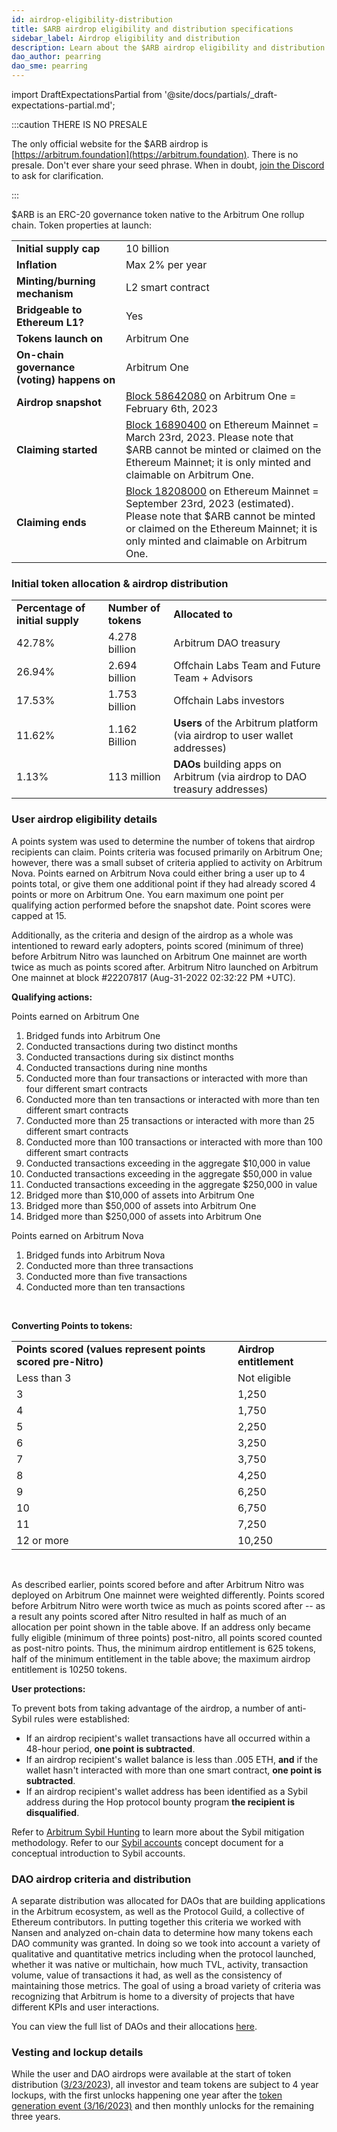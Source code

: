 ```yaml
---
id: airdrop-eligibility-distribution
title: $ARB airdrop eligibility and distribution specifications
sidebar_label: Airdrop eligibility and distribution
description: Learn about the $ARB airdrop eligibility and distribution specifications.
dao_author: pearring
dao_sme: pearring
---
```


import DraftExpectationsPartial from '@site/docs/partials/\_draft-expectations-partial.md';

<DraftExpectationsPartial />

:::caution THERE IS NO PRESALE

The only official website for the $ARB airdrop is [https://arbitrum.foundation](https://arbitrum.foundation). There is no presale. Don't ever share your seed phrase. When in doubt, [join the Discord](https://discord.gg/arbitrum) to ask for clarification.

:::

<a data-quicklook-from='arb'>$ARB</a> is an ERC-20 <a data-quicklook-from='governance-token'>governance token</a> native to the <a data-quicklook-from='arbitrum-one'>Arbitrum One</a> rollup chain. Token properties at launch:

<table className="small-table">
    <tr>
        <td><strong>Initial supply cap</strong></td>
        <td>10 billion</td>
    </tr>
    <tr>
        <td><strong>Inflation</strong></td>
        <td>Max 2% per year</td>
    </tr>
    <tr>
        <td><strong>Minting/burning mechanism</strong></td>
        <td>L2 smart contract</td>
    </tr>
    <tr>
        <td><strong>Bridgeable to Ethereum L1?</strong></td>
        <td>Yes</td>
    </tr>
    <tr>
        <td><strong>Tokens launch on</strong></td>
        <td><a data-quicklook-from="arbitrum-one">Arbitrum One</a></td>
    </tr>
    <tr>
        <td><strong>On-chain governance (voting) happens on</strong></td>
        <td><a data-quicklook-from="arbitrum-one">Arbitrum One</a></td>
    </tr>
    <tr>
        <td><strong>Airdrop snapshot</strong></td>
        <td><a href='https://arbiscan.io/block/58642080'>Block 58642080</a> on Arbitrum One = February 6th, 2023</td>
    </tr>
    <tr>
        <td><strong>Claiming started</strong></td>
        <td><a href='https://etherscan.io/block/countdown/16890400'>Block 16890400</a> on Ethereum Mainnet = March 23rd, 2023. Please note that $ARB cannot be minted or claimed on the Ethereum Mainnet; it is only minted and claimable on Arbitrum One.</td>
    </tr>
    <tr>
        <td><strong>Claiming ends</strong></td>
        <td><a href='https://etherscan.io/block/countdown/18208000'>Block 18208000</a> on Ethereum Mainnet = September 23rd, 2023 (estimated). Please note that $ARB cannot be minted or claimed on the Ethereum Mainnet; it is only minted and claimable on Arbitrum One.</td>
    </tr>
</table>

### Initial token allocation & airdrop distribution

<table className="small-table">
    <tr>
        <td><strong>Percentage of initial supply</strong></td>
        <td><strong>Number of tokens</strong></td>
        <td><strong>Allocated to</strong></td>
    </tr>
    <tr>
        <td>42.78%</td>
        <td>4.278 billion</td>
        <td>Arbitrum DAO treasury</td>
    </tr>
    <tr>
        <td>26.94%</td>
        <td>2.694 billion</td>
        <td>Offchain Labs Team and Future Team + Advisors</td>
    </tr>
    <tr>
        <td>17.53%</td>
        <td>1.753 billion</td>
        <td>Offchain Labs investors</td>
    </tr>
    <tr>
        <td>11.62%</td>
        <td>1.162 Billion</td>
        <td><strong>Users</strong> of the Arbitrum platform (via airdrop to user wallet addresses)</td>
    </tr>
    <tr>
        <td>1.13%</td>
        <td>113 million</td>
        <td><strong>DAOs</strong> building apps on Arbitrum (via airdrop to DAO treasury addresses)</td>
    </tr>
</table>

### User airdrop eligibility details

A points system was used to determine the number of tokens that airdrop recipients can claim. Points criteria was focused primarily on Arbitrum One; however, there was a small subset of criteria applied to activity on Arbitrum Nova. Points earned on Arbitrum Nova could either bring a user up to 4 points total, or give them one additional point if they had already scored 4 points or more on Arbitrum One. You earn maximum one point per qualifying action performed before the snapshot date. Point scores were capped at 15.

Additionally, as the criteria and design of the airdrop as a whole was intentioned to reward early adopters, points scored (minimum of three) before Arbitrum Nitro was launched on Arbitrum One mainnet are worth twice as much as points scored after. Arbitrum Nitro launched on Arbitrum One mainnet at block #22207817 (Aug-31-2022 02:32:22 PM +UTC).

**Qualifying actions:**

Points earned on Arbitrum One

1.  Bridged funds into Arbitrum One
2.  Conducted transactions during two distinct months
3.  Conducted transactions during six distinct months
4.  Conducted transactions during nine months
5.  Conducted more than four transactions or interacted with more than four different smart contracts
6.  Conducted more than ten transactions or interacted with more than ten different smart contracts
7.  Conducted more than 25 transactions or interacted with more than 25 different smart contracts
8.  Conducted more than 100 transactions or interacted with more than 100 different smart contracts
9.  Conducted transactions exceeding in the aggregate $10,000 in value
10. Conducted transactions exceeding in the aggregate $50,000 in value
11. Conducted transactions exceeding in the aggregate $250,000 in value
12. Bridged more than $10,000 of assets into Arbitrum One
13. Bridged more than $50,000 of assets into Arbitrum One
14. Bridged more than $250,000 of assets into Arbitrum One

Points earned on Arbitrum Nova

1.  Bridged funds into Arbitrum Nova
2.  Conducted more than three transactions
3.  Conducted more than five transactions
4.  Conducted more than ten transactions

<br />

**Converting Points to tokens:**

<table className="small-table">
    <tr>
        <td><strong>Points scored (values represent points scored pre-Nitro)</strong></td>
        <td><strong>Airdrop entitlement</strong></td>
    </tr>
    <tr>
        <td>Less than 3</td>
        <td>Not eligible</td>
    </tr>
    <tr>
        <td>3</td>
        <td>1,250</td>
    </tr>
    <tr>
        <td>4</td>
        <td>1,750</td>
    </tr>
    <tr>
        <td>5</td>
        <td>2,250</td>
    </tr>
    <tr>
        <td>6</td>
        <td>3,250</td>
    </tr>
    <tr>
        <td>7</td>
        <td>3,750</td>
    </tr>
    <tr>
        <td>8</td>
        <td>4,250</td>
    </tr>
    <tr>
        <td>9</td>
        <td>6,250</td>
    </tr>
    <tr>
        <td>10</td>
        <td>6,750</td>
    </tr>
    <tr>
        <td>11</td>
        <td>7,250</td>
    </tr>
    <tr>
        <td>12 or more</td>
        <td>10,250</td>
    </tr>
</table>

<br />

As described earlier, points scored before and after Arbitrum Nitro was deployed on Arbitrum One mainnet were weighted differently. Points scored before Arbitrum Nitro were worth twice as much as points scored after -- as a result any points scored after Nitro resulted in half as much of an allocation per point shown in the table above. If an address only became fully eligible (minimum of three points) post-nitro, all points scored counted as post-nitro points. Thus, the minimum airdrop entitlement is 625 tokens, half of the minimum entitlement in the table above; the maximum airdrop entitlement is 10250 tokens.

**User protections:**

To prevent bots from taking advantage of the airdrop, a number of anti-Sybil rules were established:

- If an airdrop recipient's wallet transactions have all occurred within a 48-hour period, **one point is subtracted**.
- If an airdrop recipient's wallet balance is less than .005 ETH, **and** if the wallet hasn't interacted with more than one smart contract, **one point is subtracted**.
- If an airdrop recipient's wallet address has been identified as a Sybil address during the Hop protocol bounty program **the recipient is disqualified**.

Refer to [Arbitrum Sybil Hunting](https://github.com/ArbitrumFoundation/sybil-detection) to learn more about the Sybil mitigation methodology. Refer to our [Sybil accounts](./concepts/sybil-account.md) concept document for a conceptual introduction to Sybil accounts.

### DAO airdrop criteria and distribution

A separate distribution was allocated for DAOs that are building applications in the Arbitrum ecosystem, as well as the Protocol Guild, a collective of Ethereum contributors. In putting together this criteria we worked with Nansen and analyzed on-chain data to determine how many tokens each DAO community was granted. In doing so we took into account a variety of qualitative and quantitative metrics including when the protocol launched, whether it was native or multichain, how much TVL, activity, transaction volume, value of transactions it had, as well as the consistency of maintaining those metrics. The goal of using a broad variety of criteria was recognizing that Arbitrum is home to a diversity of projects that have different KPIs and user interactions.

You can view the full list of DAOs and their allocations [here](https://docs.google.com/spreadsheets/d/e/2PACX-1vSSAzkIIJqw4WGKCF9gXFUkQojTt6weQTExZYmp3YRIR2TUjir9N8nh8xg7gQ2wuPA8mJKL2neL--to/pubhtml).

### Vesting and lockup details

While the user and DAO airdrops were available at the start of token distribution ([3/23/2023](https://etherscan.io/block/16890400)), all investor and team tokens are subject to 4 year lockups, with the first unlocks happening one year after the [token generation event (3/16/2023)](https://arbiscan.io/tx/0x9cdbb4672b549c26d97cac29f9cd73c1951656e0622ba4b9ed0abff2ee58698d) and then monthly unlocks for the remaining three years.
